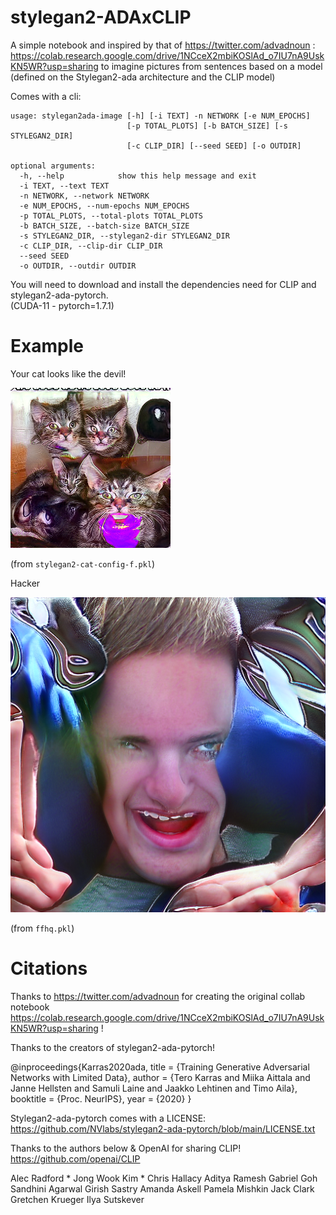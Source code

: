 # stylegan2-ADAxCLIP

A simple notebook and inspired by that of https://twitter.com/advadnoun : https://colab.research.google.com/drive/1NCceX2mbiKOSlAd_o7IU7nA9UskKN5WR?usp=sharing
to imagine pictures from sentences based on a model (defined on the Stylegan2-ada architecture and the CLIP model)

Comes with a cli:

```
usage: stylegan2ada-image [-h] [-i TEXT] -n NETWORK [-e NUM_EPOCHS]
                          [-p TOTAL_PLOTS] [-b BATCH_SIZE] [-s STYLEGAN2_DIR]
                          [-c CLIP_DIR] [--seed SEED] [-o OUTDIR]

optional arguments:
  -h, --help            show this help message and exit
  -i TEXT, --text TEXT
  -n NETWORK, --network NETWORK
  -e NUM_EPOCHS, --num-epochs NUM_EPOCHS
  -p TOTAL_PLOTS, --total-plots TOTAL_PLOTS
  -b BATCH_SIZE, --batch-size BATCH_SIZE
  -s STYLEGAN2_DIR, --stylegan2-dir STYLEGAN2_DIR
  -c CLIP_DIR, --clip-dir CLIP_DIR
  --seed SEED
  -o OUTDIR, --outdir OUTDIR 
```  

You will need to download and install the dependencies need for CLIP and stylegan2-ada-pytorch.  
(CUDA-11 - pytorch=1.7.1)

# Example

Your cat looks like the devil!

![Your cat looks like the devil!](./cat.png)

(from `stylegan2-cat-config-f.pkl`)

Hacker

![Hacker](./hacker.png)

(from `ffhq.pkl`)

# Citations

Thanks to https://twitter.com/advadnoun for creating the original collab notebook https://colab.research.google.com/drive/1NCceX2mbiKOSlAd_o7IU7nA9UskKN5WR?usp=sharing !

Thanks to the creators of stylegan2-ada-pytorch!

@inproceedings{Karras2020ada,
  title     = {Training Generative Adversarial Networks with Limited Data},
  author    = {Tero Karras and Miika Aittala and Janne Hellsten and Samuli Laine and Jaakko Lehtinen and Timo Aila},
  booktitle = {Proc. NeurIPS},
  year      = {2020}
}

Stylegan2-ada-pytorch comes with a LICENSE: https://github.com/NVlabs/stylegan2-ada-pytorch/blob/main/LICENSE.txt

Thanks to the authors below & OpenAI for sharing CLIP! https://github.com/openai/CLIP

Alec Radford \* Jong Wook Kim \* Chris Hallacy Aditya Ramesh Gabriel Goh Sandhini Agarwal
Girish Sastry Amanda Askell Pamela Mishkin Jack Clark Gretchen Krueger
Ilya Sutskever
